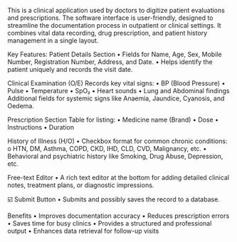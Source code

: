 This is a clinical application used by doctors to digitize patient evaluations and prescriptions. The software interface is user-friendly, designed to streamline the documentation process in outpatient or clinical settings. It combines vital data recording, drug prescription, and patient history management in a single layout.

Key Features:
Patient Details Section
•	Fields for Name, Age, Sex, Mobile Number, Registration Number, Address, and Date.
•	Helps identify the patient uniquely and records the visit date.

Clinical Examination (O/E)
Records key vital signs:
•	BP (Blood Pressure)
•	Pulse
•	Temperature
•	SpO₂
•	Heart sounds
•	Lung and Abdominal findings
Additional fields for systemic signs like Anaemia, Jaundice, Cyanosis, and Oedema.

Prescription Section
Table for listing:
•	Medicine name (Brand)
•	Dose
•	Instructions
•	Duration

History of Illness (H/O)
•	Checkbox format for common chronic conditions:
o	HTN, DM, Asthma, COPD, CKD, IHD, CLD, CVD, Malignancy, etc.
•	Behavioral and psychiatric history like Smoking, Drug Abuse, Depression, etc.

 Free-text Editor
•	A rich text editor at the bottom for adding detailed clinical notes, treatment plans, or diagnostic impressions.

☑️ Submit Button
•	Submits and possibly saves the record to a database.

Benefits
•	Improves documentation accuracy
•	Reduces prescription errors
•	Saves time for busy clinics
•	Provides a structured and professional output
•	Enhances data retrieval for follow-up visits



